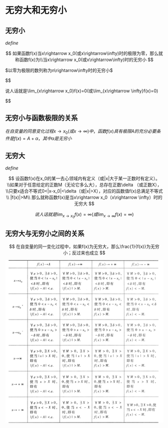 # 无穷大和无穷小

## 无穷小

$define$

$$
如果函数f(x)当x\rightarrow x_0(或x\rightarrow\infty)时的极限为零，那么就称函数f(x)为\\当x\rightarrow x_0(或x\rightarrow\infty)时的无穷小
$$

$以零为极限的数列称为n\rightarrow\infty时的无穷小$

$$

说人话就是\lim_{x\rightarrow x_0}f(x)=0(或\lim_{x\rightarrow \infty}f(x)=0)

$$

## 无穷小与函数极限的关系

$在自变量的同意变化过程x\rightarrow x_0(或x\rightarrow \infty)中，函数f(x)具有极限A的充分必要条件是f(x)=A+\alpha，其中\alpha 是无穷小$

## 无穷大

$define$

$$
设函数f(x)在x_0的某一去心领域内有定义（或|x|大于某一正数时有定义）。\\如果对于任意给定的正数M（无论它多么大），总存在正数\delta （或正数X），\\只要x适合不等式0<|x-x_0|<\delta（或|x|>X），对应的函数值f(x)总满足不等式\\
|f(x)|>M\\
那么就称函数f(x)是当x\rightarrow x_0（x\rightarrow \infty）时的无穷大
$$

$$
说人话就是\lim_{x\rightarrow x_0}f(x)=\infty(或\lim_{x\rightarrow \infty}f(x)=\infty)
$$

## 无穷大与无穷小之间的关系

$$
在自变量的同一变化过程中，如果f(x)为无穷大，那么\frac{1}{f(x)}为无穷小；反过来也成立
$$

![](2022-10-24-16-50-45.png)